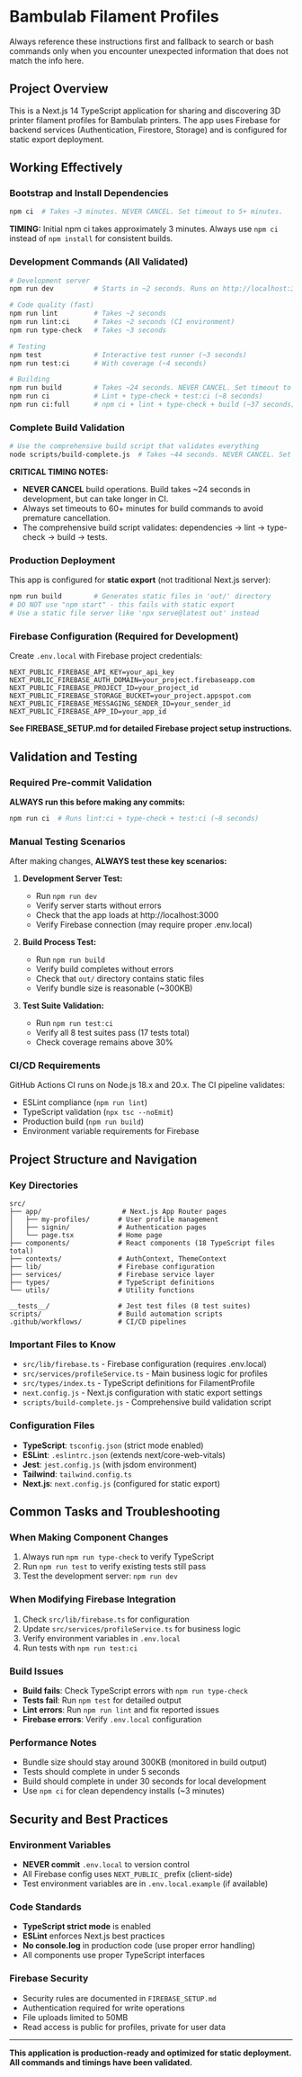 # Bambulab Filament Profiles

Always reference these instructions first and fallback to search or bash commands only when you encounter unexpected information that does not match the info here.

## Project Overview

This is a Next.js 14 TypeScript application for sharing and discovering 3D printer filament profiles for Bambulab printers. The app uses Firebase for backend services (Authentication, Firestore, Storage) and is configured for static export deployment.

## Working Effectively

### Bootstrap and Install Dependencies
```bash
npm ci  # Takes ~3 minutes. NEVER CANCEL. Set timeout to 5+ minutes.
```
**TIMING:** Initial npm ci takes approximately 3 minutes. Always use `npm ci` instead of `npm install` for consistent builds.

### Development Commands (All Validated)
```bash
# Development server
npm run dev          # Starts in ~2 seconds. Runs on http://localhost:3000

# Code quality (fast)
npm run lint         # Takes ~2 seconds
npm run lint:ci      # Takes ~2 seconds (CI environment)
npm run type-check   # Takes ~3 seconds

# Testing
npm test             # Interactive test runner (~3 seconds)
npm run test:ci      # With coverage (~4 seconds)

# Building
npm run build        # Takes ~24 seconds. NEVER CANCEL. Set timeout to 60+ minutes.
npm run ci           # Lint + type-check + test:ci (~8 seconds)
npm run ci:full      # npm ci + lint + type-check + build (~37 seconds)
```

### Complete Build Validation
```bash
# Use the comprehensive build script that validates everything
node scripts/build-complete.js  # Takes ~44 seconds. NEVER CANCEL. Set timeout to 60+ minutes.
```

**CRITICAL TIMING NOTES:**
- **NEVER CANCEL** build operations. Build takes ~24 seconds in development, but can take longer in CI.
- Always set timeouts to 60+ minutes for build commands to avoid premature cancellation.
- The comprehensive build script validates: dependencies → lint → type-check → build → tests.

### Production Deployment
This app is configured for **static export** (not traditional Next.js server):
```bash
npm run build        # Generates static files in 'out/' directory
# DO NOT use "npm start" - this fails with static export
# Use a static file server like 'npx serve@latest out' instead
```

### Firebase Configuration (Required for Development)
Create `.env.local` with Firebase project credentials:
```env
NEXT_PUBLIC_FIREBASE_API_KEY=your_api_key
NEXT_PUBLIC_FIREBASE_AUTH_DOMAIN=your_project.firebaseapp.com
NEXT_PUBLIC_FIREBASE_PROJECT_ID=your_project_id
NEXT_PUBLIC_FIREBASE_STORAGE_BUCKET=your_project.appspot.com
NEXT_PUBLIC_FIREBASE_MESSAGING_SENDER_ID=your_sender_id
NEXT_PUBLIC_FIREBASE_APP_ID=your_app_id
```
**See FIREBASE_SETUP.md for detailed Firebase project setup instructions.**

## Validation and Testing

### Required Pre-commit Validation
**ALWAYS run this before making any commits:**
```bash
npm run ci  # Runs lint:ci + type-check + test:ci (~8 seconds)
```

### Manual Testing Scenarios
After making changes, **ALWAYS test these key scenarios:**

1. **Development Server Test:**
   - Run `npm run dev`
   - Verify server starts without errors
   - Check that the app loads at http://localhost:3000
   - Verify Firebase connection (may require proper .env.local)

2. **Build Process Test:**
   - Run `npm run build` 
   - Verify build completes without errors
   - Check that `out/` directory contains static files
   - Verify bundle size is reasonable (~300KB)

3. **Test Suite Validation:**
   - Run `npm run test:ci`
   - Verify all 8 test suites pass (17 tests total)
   - Check coverage remains above 30%

### CI/CD Requirements
GitHub Actions CI runs on Node.js 18.x and 20.x. The CI pipeline validates:
- ESLint compliance (`npm run lint`)
- TypeScript validation (`npx tsc --noEmit`)
- Production build (`npm run build`)
- Environment variable requirements for Firebase

## Project Structure and Navigation

### Key Directories
```
src/
├── app/                    # Next.js App Router pages
│   ├── my-profiles/       # User profile management
│   ├── signin/            # Authentication pages
│   └── page.tsx           # Home page
├── components/            # React components (18 TypeScript files total)
├── contexts/              # AuthContext, ThemeContext
├── lib/                   # Firebase configuration
├── services/              # Firebase service layer
├── types/                 # TypeScript definitions
└── utils/                 # Utility functions

__tests__/                 # Jest test files (8 test suites)
scripts/                   # Build automation scripts
.github/workflows/         # CI/CD pipelines
```

### Important Files to Know
- `src/lib/firebase.ts` - Firebase configuration (requires .env.local)
- `src/services/profileService.ts` - Main business logic for profiles
- `src/types/index.ts` - TypeScript definitions for FilamentProfile
- `next.config.js` - Next.js configuration with static export settings
- `scripts/build-complete.js` - Comprehensive build validation script

### Configuration Files
- **TypeScript**: `tsconfig.json` (strict mode enabled)
- **ESLint**: `.eslintrc.json` (extends next/core-web-vitals)
- **Jest**: `jest.config.js` (with jsdom environment)
- **Tailwind**: `tailwind.config.ts` 
- **Next.js**: `next.config.js` (configured for static export)

## Common Tasks and Troubleshooting

### When Making Component Changes
1. Always run `npm run type-check` to verify TypeScript
2. Run `npm run test` to verify existing tests still pass
3. Test the development server: `npm run dev`

### When Modifying Firebase Integration
1. Check `src/lib/firebase.ts` for configuration
2. Update `src/services/profileService.ts` for business logic
3. Verify environment variables in `.env.local`
4. Run tests with `npm run test:ci`

### Build Issues
- **Build fails**: Check TypeScript errors with `npm run type-check`
- **Tests fail**: Run `npm test` for detailed output
- **Lint errors**: Run `npm run lint` and fix reported issues
- **Firebase errors**: Verify `.env.local` configuration

### Performance Notes
- Bundle size should stay around 300KB (monitored in build output)
- Tests should complete in under 5 seconds
- Build should complete in under 30 seconds for local development
- Use `npm ci` for clean dependency installs (~3 minutes)

## Security and Best Practices

### Environment Variables
- **NEVER commit** `.env.local` to version control
- All Firebase config uses `NEXT_PUBLIC_` prefix (client-side)
- Test environment variables are in `.env.local.example` (if available)

### Code Standards
- **TypeScript strict mode** is enabled
- **ESLint** enforces Next.js best practices
- **No console.log** in production code (use proper error handling)
- All components use proper TypeScript interfaces

### Firebase Security
- Security rules are documented in `FIREBASE_SETUP.md`
- Authentication required for write operations
- File uploads limited to 50MB
- Read access is public for profiles, private for user data

---

**This application is production-ready and optimized for static deployment. All commands and timings have been validated.**